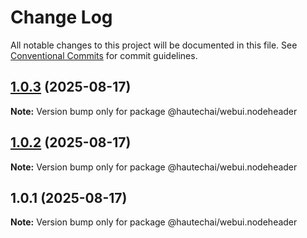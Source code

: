 # Change Log

All notable changes to this project will be documented in this file.
See [Conventional Commits](https://conventionalcommits.org) for commit guidelines.

## [1.0.3](https://github.com/HautechAI/webui/compare/@hautechai/webui.nodeheader@1.0.2...@hautechai/webui.nodeheader@1.0.3) (2025-08-17)

**Note:** Version bump only for package @hautechai/webui.nodeheader

## [1.0.2](https://github.com/HautechAI/webui/compare/@hautechai/webui.nodeheader@1.0.1...@hautechai/webui.nodeheader@1.0.2) (2025-08-17)

**Note:** Version bump only for package @hautechai/webui.nodeheader

## 1.0.1 (2025-08-17)

**Note:** Version bump only for package @hautechai/webui.nodeheader

